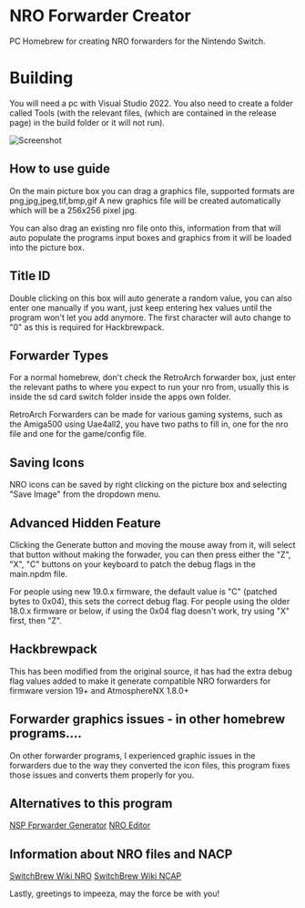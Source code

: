 # NRO Forwarder Creator
PC Homebrew for creating NRO forwarders for the Nintendo Switch.

# Building
You will need a pc with Visual Studio 2022. You also need to create a folder called Tools (with the relevant files, (which are contained in the release page) in the build folder or it will not run).

![Screenshot](https://i.imgur.com/AhfXb5q.png)

## How to use guide
On the main picture box you can drag a graphics file, supported formats are  png,jpg,jpeg,tif,bmp,gif
A new graphics file will be created automatically which will be a 256x256 pixel jpg.

You can also drag an existing nro file onto this, information from that will auto populate the programs input boxes
and graphics from it will be loaded into the picture box.

## Title ID
Double clicking on this box will auto generate a random value, you can also enter one manually if you want,
just keep entering hex values until the program won't let you add anymore. The first character will auto change
to "0" as this is required for Hackbrewpack.

## Forwarder Types
For a normal homebrew, don't check the RetroArch forwarder box, just enter the relevant paths to where you
expect to run your nro from, usually this is inside the sd card switch folder inside the apps own folder.

RetroArch Forwarders can be made for various gaming systems, such as the Amiga500 using Uae4all2, you have two
paths to fill in, one for the nro file and one for the game/config file.

## Saving Icons
NRO icons can be saved by right clicking on the picture box and selecting "Save Image" from the dropdown menu.

## Advanced Hidden Feature
Clicking the Generate button and moving the mouse away from it, will select that button without making the forwader,
you can then press either the "Z", "X", "C" buttons on your keyboard to patch the debug flags in the main.npdm file.

For people using new 19.0.x firmware, the default value is "C" (patched bytes to 0x04), this sets the correct debug flag.
For people using the older 18.0.x firmware or below, if using the 0x04 flag doesn't work, try using "X" first, then "Z".

## Hackbrewpack
This has been modified from the original source, it has had the extra debug flag values added to make it generate compatible
NRO forwarders for firmware version 19+ and AtmosphereNX 1.8.0+

## Forwarder graphics issues - in other homebrew programs....
On other forwarder programs, I experienced graphic issues in the forwarders due to the way they converted the icon files, this
program fixes those issues and converts them properly for you.

## Alternatives to this program
[NSP Fprwarder Generator](https://nsp-forwarder-git-fork-masagrator-main-tootallteam.vercel.app/)
[NRO Editor](https://nro-editor-git-fork-masagrator-main-tootallteam.vercel.app/)

## Information about NRO files and NACP
[SwitchBrew Wiki NRO](https://switchbrew.org/wiki/NRO)
[SwitchBrew Wiki NCAP](https://switchbrew.org/wiki/NACP)

Lastly, greetings to impeeza, may the force be with you!
